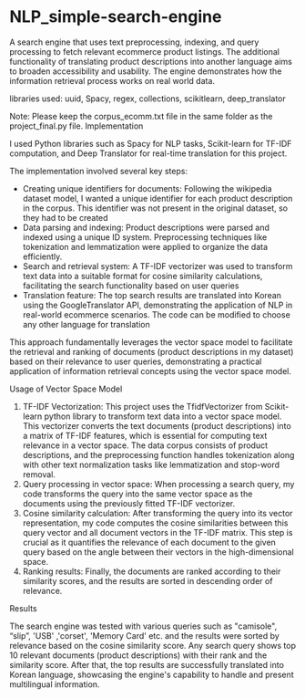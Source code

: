# NLP_simple-search-engine

A search engine that uses text preprocessing, indexing, and query processing to fetch relevant ecommerce product listings. 
The additional functionality of translating product descriptions into another language aims to broaden accessibility and usability.
The engine demonstrates how the information retrieval process works on real world data. 



libraries used:
uuid, Spacy, regex, collections, scikitlearn, deep_translator

Note:
Please keep the corpus_ecomm.txt file in the same folder as the project_final.py file.
Implementation

I used Python libraries such as Spacy for NLP tasks, Scikit-learn for TF-IDF computation, and Deep Translator for real-time translation for this project.

The implementation involved several key steps:

- Creating unique identifiers for documents: Following the wikipedia dataset model, I wanted a unique identifier for each product description in the corpus. This identifier was not present in the original dataset, so they had to be created 
- Data parsing and indexing: Product descriptions were parsed and indexed using a unique ID system. Preprocessing techniques like tokenization and lemmatization were applied to organize the data efficiently.
- Search and retrieval system: A TF-IDF vectorizer was used to transform text data into a suitable format for cosine similarity calculations, facilitating the search functionality based on user queries
- Translation feature: The top search results are translated into Korean using the GoogleTranslator API, demonstrating the application of NLP in real-world ecommerce scenarios. The code can be modified to choose any other language for translation

This approach fundamentally leverages the vector space model to facilitate the retrieval and ranking of documents (product descriptions in my dataset) based on their relevance to user queries, demonstrating a practical application of information retrieval concepts using the vector space model.

Usage of Vector Space Model 
1. TF-IDF Vectorization: This project uses the TfidfVectorizer from Scikit-learn python library to transform text data into a vector space model. This vectorizer converts the text documents (product descriptions) into a matrix of TF-IDF features, which is essential for computing text relevance in a vector space.
The data corpus consists of product descriptions, and the preprocessing function handles tokenization along with other text normalization tasks like lemmatization and stop-word removal.
2. Query processing in vector space: When processing a search query, my code transforms the query into the same vector space as the documents using the previously fitted TF-IDF vectorizer.
3. Cosine similarity calculation: After transforming the query into its vector representation, my code computes the cosine similarities between this query vector and all document vectors in the TF-IDF matrix. This step is crucial as it quantifies the relevance of each document to the given query based on the angle between their vectors in the high-dimensional space.
4. Ranking results: Finally, the documents are ranked according to their similarity scores, and the results are sorted in descending order of relevance.

Results

The search engine was tested with various queries such as "camisole", “slip”, 'USB' ,'corset', 'Memory Card' etc.  and the results were sorted by relevance based on the cosine similarity score. Any search query shows top 10 relevant documents (product descriptions) with their rank and the similarity score. After that, the top results are successfully translated into Korean language, showcasing the engine's capability to handle and present multilingual information. 
